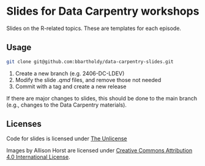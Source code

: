 # Slides for Data Carpentry workshops

Slides on the R-related topics. These are templates for each episode.

## Usage

```sh
git clone git@github.com:bbartholdy/data-carpentry-slides.git
```

1. Create a new branch (e.g. 2406-DC-LDEV)
2. Modify the slide *.qmd* files, and remove those not needed
3. Commit with a tag and create a new release

If there are major changes to slides, this should be done to the main
branch (e.g., changes to the Data Carpentry materials).

## Licenses

Code for slides is licensed under [The Unlicense](LICENSE)

Images by Allison Horst are licensed under [Creative Commons Attribution 4.0 International License](https://creativecommons.org/licenses/by/4.0/legalcode.en).
